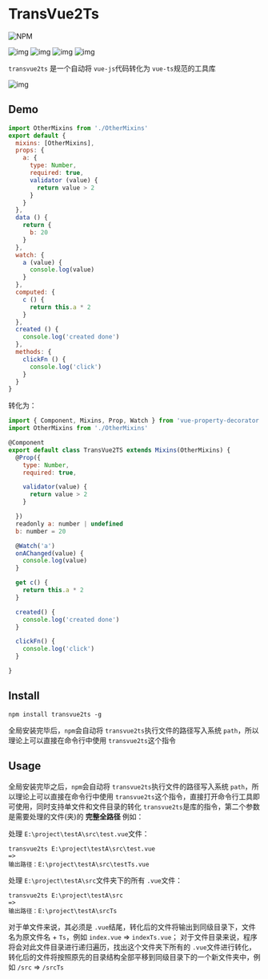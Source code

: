 # TransVue2Ts

![NPM](https://nodei.co/npm/transvue2ts.png?downloads=true&downloadRank=true&stars=true)

![img](https://img.shields.io/npm/v/transvue2ts.svg) ![img](https://img.shields.io/bundlephobia/minzip/transvue2ts.svg) ![img](https://img.shields.io/npm/dt/transvue2ts.svg) ![img](https://img.shields.io/github/license/accforgit/transvue2ts.svg)

`transvue2ts` 是一个自动将 `vue-js`代码转化为 `vue-ts`规范的工具库

![img](https://raw.githubusercontent.com/accforgit/transvue2ts/master/public/transvue2ts.gif)

## Demo
```js
import OtherMixins from './OtherMixins'
export default {
  mixins: [OtherMixins],
  props: {
    a: {
      type: Number,
      required: true,
      validator (value) {
        return value > 2
      }
    }
  },
  data () {
    return {
      b: 20
    }
  },
  watch: {
    a (value) {
      console.log(value)
    }
  },
  computed: {
    c () {
      return this.a * 2
    }
  },
  created () {
    console.log('created done')
  },
  methods: {
    clickFn () {
      console.log('click')
    }
  }
}
```
转化为：
```js
import { Component, Mixins, Prop, Watch } from 'vue-property-decorator'
import OtherMixins from './OtherMixins'

@Component
export default class TransVue2TS extends Mixins(OtherMixins) {
  @Prop({
    type: Number,
    required: true,

    validator(value) {
      return value > 2
    }

  })
  readonly a: number | undefined
  b: number = 20

  @Watch('a')
  onAChanged(value) {
    console.log(value)
  }

  get c() {
    return this.a * 2
  }

  created() {
    console.log('created done')
  }

  clickFn() {
    console.log('click')
  }

}
```

## Install

```
npm install transvue2ts -g
```
全局安装完毕后，`npm`会自动将 `transvue2ts`执行文件的路径写入系统 `path`，所以理论上可以直接在命令行中使用 `transvue2ts`这个指令

## Usage

全局安装完毕之后，`npm`会自动将 `transvue2ts`执行文件的路径写入系统 `path`，所以理论上可以直接在命令行中使用 `transvue2ts`这个指令，直接打开命令行工具即可使用，同时支持单文件和文件目录的转化
`transvue2ts`是库的指令，第二个参数是需要处理的文件(夹)的 **完整全路径**
例如：

处理 `E:\project\testA\src\test.vue`文件：
```
transvue2ts E:\project\testA\src\test.vue
=>
输出路径：E:\project\testA\src\testTs.vue
```
处理 `E:\project\testA\src`文件夹下的所有 `.vue`文件：
```
transvue2ts E:\project\testA\src
=>
输出路径：E:\project\testA\srcTs
```
对于单文件来说，其必须是 `.vue`结尾，转化后的文件将输出到同级目录下，文件名为原文件名 + `Ts`，例如 `index.vue` => `indexTs.vue`；
对于文件目录来说，程序将会对此文件目录进行递归遍历，找出这个文件夹下所有的 `.vue`文件进行转化，转化后的文件将按照原先的目录结构全部平移到同级目录下的一个新文件夹中，例如 `/src` => `/srcTs`